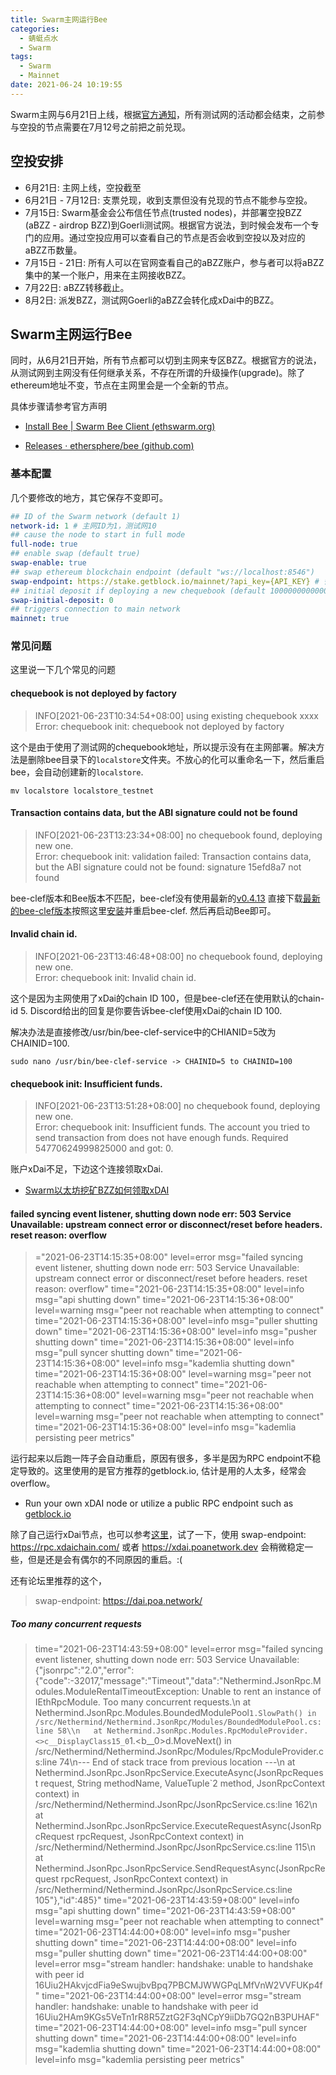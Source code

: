 ```yaml
---
title: Swarm主网运行Bee
categories: 
  - 蜻蜓点水
  - Swarm
tags: 
  - Swarm
  - Mainnet
date: 2021-06-24 10:19:55
---
```


Swarm主网与6月21日上线，根据[官方通知](https://medium.com/ethereum-swarm/swarm-airdrop-is-finishing-on-21-june-2021-important-notice-to-all-participants-6a58f29017a2)，所有测试网的活动都会结束，之前参与空投的节点需要在7月12号之前把之前兑现。
## 空投安排
- 6月21日: 主网上线，空投截至
- 6月21日 - 7月12日: 支票兑现，收到支票但没有兑现的节点不能参与空投。
- 7月15日: Swarm基金会公布信任节点(trusted nodes)，并部署空投BZZ (aBZZ - airdrop BZZ)到Goerli测试网。根据官方说法，到时候会发布一个专门的应用。通过空投应用可以查看自己的节点是否会收到空投以及对应的aBZZ币数量。
- 7月15日 - 21日: 所有人可以在官网查看自己的aBZZ账户，参与者可以将aBZZ集中的某一个账户，用来在主网接收BZZ。
- 7月22日: aBZZ转移截止。
- 8月2日: 派发BZZ，测试网Goerli的aBZZ会转化成xDai中的BZZ。

<!-- more -->

## Swarm主网运行Bee
同时，从6月21日开始，所有节点都可以切到主网来专区BZZ。根据官方的说法，从测试网到主网没有任何继承关系，不存在所谓的升级操作(upgrade)。除了ethereum地址不变，节点在主网里会是一个全新的节点。

具体步骤请参考官方声明 

- [Install Bee | Swarm Bee Client (ethswarm.org)](https://docs.ethswarm.org/docs/installation/install)

- [Releases · ethersphere/bee (github.com)](https://github.com/ethersphere/bee/releases)

### 基本配置
几个要修改的地方，其它保存不变即可。

```yaml
## ID of the Swarm network (default 1)
network-id: 1 # 主网ID为1，测试网10
## cause the node to start in full mode
full-node: true
## enable swap (default true)
swap-enable: true
## swap ethereum blockchain endpoint (default "ws://localhost:8546")
swap-endpoint: https://stake.getblock.io/mainnet/?api_key={API_KEY} # 替换成自己注册的key
## initial deposit if deploying a new chequebook (default 10000000000000000)
swap-initial-deposit: 0
## triggers connection to main network
mainnet: true 
```

### 常见问题

这里说一下几个常见的问题

#### chequebook is not deployed by factory 

> INFO[2021-06-23T10:34:54+08:00] using existing chequebook xxxx
> Error: chequebook init: chequebook not deployed by factory

这个是由于使用了测试网的chequebook地址，所以提示没有在主网部署。解决方法是删除bee目录下的```localstore```文件夹。不放心的化可以重命名一下，然后重启bee，会自动创建新的```localstore```. 

```shell
mv localstore localstore_testnet
```



#### Transaction contains data, but the ABI signature could not be found

> INFO[2021-06-23T13:23:34+08:00] no chequebook found, deploying new one.      
> Error: chequebook init: validation failed: Transaction contains data, but the ABI signature could not be found: signature 15efd8a7 not found

bee-clef版本和Bee版本不匹配，bee-clef没有使用最新的[v0.4.13](https://github.com/ethersphere/bee-clef/releases/tag/v0.4.13) 直接下载[最新的bee-clef版本](https://github.com/ethersphere/bee-clef/releases)按照这里[安装](https://docs.ethswarm.org/docs/installation/install)并重启bee-clef. 然后再启动Bee即可。



#### Invalid chain id. 

> INFO[2021-06-23T13:46:48+08:00] no chequebook found, deploying new one.      
> Error: chequebook init: Invalid chain id.

这个是因为主网使用了xDai的chain ID 100，但是bee-clef还在使用默认的chain-id 5. Discord给出的回复是你要告诉bee-clef使用xDai的chain ID 100. 

解决办法是直接修改/usr/bin/bee-clef-service中的CHIANID=5改为CHAINID=100. 

```shell
sudo nano /usr/bin/bee-clef-service -> CHAINID=5 to CHAINID=100
```



#### chequebook init: Insufficient funds. 

> INFO[2021-06-23T13:51:28+08:00] no chequebook found, deploying new one.      
> Error: chequebook init: Insufficient funds. The account you tried to send transaction from does not have enough funds. Required 54770624999825000 and got: 0.

账户xDai不足，下边这个连接领取xDai. 

- [Swarm以太坊挖矿BZZ如何领取xDAI](https://www.163.com/dy/article/GD45HLQC05119I7P.html)



#### failed syncing event listener, shutting down node err: 503 Service Unavailable: upstream connect error or disconnect/reset before headers. reset reason: overflow

>  ="2021-06-23T14:15:35+08:00" level=error msg="failed syncing event listener, shutting down node err: 503 Service Unavailable: upstream connect error or disconnect/reset before headers. reset reason: overflow"
> time="2021-06-23T14:15:35+08:00" level=info msg="api shutting down"
> time="2021-06-23T14:15:36+08:00" level=warning msg="peer not reachable when attempting to connect"
> time="2021-06-23T14:15:36+08:00" level=info msg="puller shutting down"
> time="2021-06-23T14:15:36+08:00" level=info msg="pusher shutting down"
> time="2021-06-23T14:15:36+08:00" level=info msg="pull syncer shutting down"
> time="2021-06-23T14:15:36+08:00" level=info msg="kademlia shutting down"
> time="2021-06-23T14:15:36+08:00" level=warning msg="peer not reachable when attempting to connect"
> time="2021-06-23T14:15:36+08:00" level=warning msg="peer not reachable when attempting to connect"
> time="2021-06-23T14:15:36+08:00" level=warning msg="peer not reachable when attempting to connect"
> time="2021-06-23T14:15:36+08:00" level=info msg="kademlia persisting peer metrics"

运行起来以后跑一阵子会自动重启，原因有很多，多半是因为RPC endpoint不稳定导致的。这里使用的是官方推荐的getblock.io, 估计是用的人太多，经常会overflow。

- Run your own xDAI node or utilize a public RPC endpoint such as [getblock.io](https://getblock.io/)

除了自己运行xDai节点，也可以参考[这里](https://www.xdaichain.com/for-developers/developer-resources)，试了一下，使用 swap-endpoint: https://rpc.xdaichain.com/ 或者 https://xdai.poanetwork.dev 会稍微稳定一些，但是还是会有偶尔的不同原因的重启。:( 

还有论坛里推荐的这个，

> swap-endpoint: https://dai.poa.network/

##### Too many concurrent requests

> time="2021-06-23T14:43:59+08:00" level=error msg="failed syncing event listener, shutting down node err: 503 Service Unavailable: {\"jsonrpc\":\"2.0\",\"error\":{\"code\":-32017,\"message\":\"Timeout\",\"data\":\"Nethermind.JsonRpc.Modules.ModuleRentalTimeoutException: Unable to rent an instance of IEthRpcModule. Too many concurrent requests.\\n   at Nethermind.JsonRpc.Modules.BoundedModulePool`1.SlowPath() in /src/Nethermind/Nethermind.JsonRpc/Modules/BoundedModulePool.cs:line 58\\n   at Nethermind.JsonRpc.Modules.RpcModuleProvider.<>c__DisplayClass15_0`1.<<Register>b__0>d.MoveNext() in /src/Nethermind/Nethermind.JsonRpc/Modules/RpcModuleProvider.cs:line 74\\n--- End of stack trace from previous location ---\\n   at Nethermind.JsonRpc.JsonRpcService.ExecuteAsync(JsonRpcRequest request, String methodName, ValueTuple`2 method, JsonRpcContext context) in /src/Nethermind/Nethermind.JsonRpc/JsonRpcService.cs:line 162\\n   at Nethermind.JsonRpc.JsonRpcService.ExecuteRequestAsync(JsonRpcRequest rpcRequest, JsonRpcContext context) in /src/Nethermind/Nethermind.JsonRpc/JsonRpcService.cs:line 115\\n   at Nethermind.JsonRpc.JsonRpcService.SendRequestAsync(JsonRpcRequest rpcRequest, JsonRpcContext context) in /src/Nethermind/Nethermind.JsonRpc/JsonRpcService.cs:line 105\"},\"id\":485}"
> time="2021-06-23T14:43:59+08:00" level=info msg="api shutting down"
> time="2021-06-23T14:43:59+08:00" level=warning msg="peer not reachable when attempting to connect"
> time="2021-06-23T14:44:00+08:00" level=info msg="pusher shutting down"
> time="2021-06-23T14:44:00+08:00" level=info msg="puller shutting down"
> time="2021-06-23T14:44:00+08:00" level=error msg="stream handler: handshake: unable to handshake with peer id 16Uiu2HAkvjcdFia9eSwujbvBpq7PBCMJWWGPqLMfVnW2VVFUKp4f"
> time="2021-06-23T14:44:00+08:00" level=error msg="stream handler: handshake: unable to handshake with peer id 16Uiu2HAm9KGs5VeTn1rR8R5ZztG2F3qNCpY9iiDb7GQ2nB3PUHAF"
> time="2021-06-23T14:44:00+08:00" level=info msg="pull syncer shutting down"
> time="2021-06-23T14:44:00+08:00" level=info msg="kademlia shutting down"
> time="2021-06-23T14:44:00+08:00" level=info msg="kademlia persisting peer metrics"



